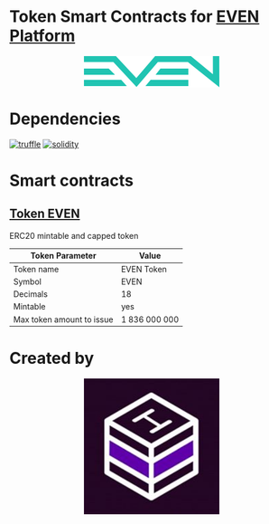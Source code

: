 # Token Smart Contracts for [EVEN Platform](https://evenfound.org/)
[<img style="display: block; margin: 0 auto" width="240" height ="55" alt="EVEN Platform" src = "./assets/logo-even.png">](https://evenfound.org/)

# Dependencies 
[![truffle](https://img.shields.io/badge/truffle-docs-orange.svg)](https://truffleframework.com/docs)
[![solidity](https://img.shields.io/badge/solidity-docs-red.svg)](https://solidity.readthedocs.io/en/develop/)

# Smart contracts

## [Token EVEN](https://github.com/Hashlabtech/Even-Smart-Contracts/blob/master/contracts/EvenToken.sol)
ERC20 mintable and capped token

Token Parameter | Value
------------ | -------------
Token name	| EVEN Token
Symbol 	 | EVEN
Decimals |	18
Mintable | yes
Max token amount to issue |	1 836 000 000

# Created by
[<img style="display: block; margin: 0 auto" width="240" height ="240" alt="Hashlab" src = "./assets/Hashlab.jpg">](https://github.com/Dmitx)